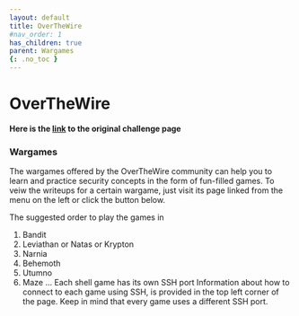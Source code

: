 ```yaml
---
layout: default
title: OverTheWire
#nav_order: 1
has_children: true
parent: Wargames
{: .no_toc }
---
```

# OverTheWire
**Here is the [link](https://overthewire.org/wargames/) to the original challenge page**


### Wargames
The wargames offered by the OverTheWire community can help you to learn and practice security concepts in the form of fun-filled games.
To veiw the writeups for a certain wargame, just visit its page linked from the menu on the left or click the button below.

The suggested order to play the games in
1. Bandit
2. Leviathan or Natas or Krypton
3. Narnia
4. Behemoth
5. Utumno
6. Maze
…
Each shell game has its own SSH port
Information about how to connect to each game using SSH, is provided in the top left corner of the page. Keep in mind that every game uses a different SSH port.